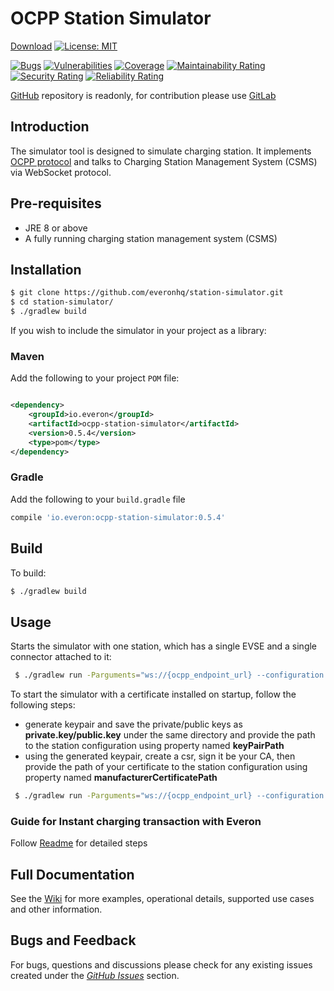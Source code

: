 # OCPP Station Simulator

[Download](https://search.maven.org/artifact/io.everon/ocpp-station-simulator)
[![License: MIT](https://img.shields.io/badge/License-MIT-yellow.svg)](https://opensource.org/licenses/MIT)

[![Bugs](https://sonarcloud.io/api/project_badges/measure?project=station-simulator&metric=bugs)](https://sonarcloud.io/dashboard?id=station-simulator)
[![Vulnerabilities](https://sonarcloud.io/api/project_badges/measure?project=station-simulator&metric=vulnerabilities)](https://sonarcloud.io/dashboard?id=station-simulator)
[![Coverage](https://sonarcloud.io/api/project_badges/measure?project=station-simulator&metric=coverage)](https://sonarcloud.io/dashboard?id=station-simulator)
[![Maintainability Rating](https://sonarcloud.io/api/project_badges/measure?project=station-simulator&metric=sqale_rating)](https://sonarcloud.io/dashboard?id=station-simulator)
[![Security Rating](https://sonarcloud.io/api/project_badges/measure?project=station-simulator&metric=security_rating)](https://sonarcloud.io/dashboard?id=station-simulator)
[![Reliability Rating](https://sonarcloud.io/api/project_badges/measure?project=station-simulator&metric=reliability_rating)](https://sonarcloud.io/dashboard?id=station-simulator)

[GitHub](https://github.com/evbox/station-simulator) repository is readonly, for contribution please use [GitLab](https://gitlab.com/evbox/open-source/station-simulator)

## Introduction

The simulator tool is designed to simulate charging station. It implements [OCPP protocol](https://en.wikipedia.org/wiki/Open_Charge_Point_Protocol) and talks to Charging Station Management 
System (CSMS) via WebSocket protocol.

## Pre-requisites
* JRE 8 or above
* A fully running charging station management system (CSMS)

## Installation

```bash
$ git clone https://github.com/everonhq/station-simulator.git
$ cd station-simulator/
$ ./gradlew build
```

If you wish to include the simulator in your project as a library:

### Maven

Add the following to your project `POM` file:
```xml

<dependency>
    <groupId>io.everon</groupId>
    <artifactId>ocpp-station-simulator</artifactId>
    <version>0.5.4</version>
    <type>pom</type>
</dependency>
```

### Gradle

Add the following to your `build.gradle` file
```groovy
compile 'io.everon:ocpp-station-simulator:0.5.4'
```

## Build

To build:

```bash
$ ./gradlew build
```

## Usage

Starts the simulator with one station, which has a single EVSE and a single connector attached to it:

```bash
 $ ./gradlew run -Parguments="ws://{ocpp_endpoint_url} --configuration {'stations':[{'id':'EVB-P17390866','evse':{'count':1,'connectors':1}}]}"
````
To start the simulator with a certificate installed on startup, follow the following steps:
- generate keypair and save the private/public keys as **private.key/public.key** under the same directory and provide the path to the station configuration using property named **keyPairPath**
- using the generated keypair, create a csr, sign it be your CA, then provide the path of your certificate to the station configuration using property named **manufacturerCertificatePath**
```bash
 $ ./gradlew run -Parguments="ws://{ocpp_endpoint_url} --configuration {'stations':[{'id':'EVB-P17390866','evse':{'count':1,'connectors':1},'manufacturerCertificatePath':'{path_to_certificate}','keyPairPath':'{path_to_key_pair}'}]}"
````
### Guide for Instant charging transaction with Everon

Follow [Readme](autostart/Autostart.md) for detailed steps

## Full Documentation

See the [Wiki](https://github.com/everonhq/station-simulator/wiki) for more examples, operational details, supported use
cases and other information.

## Bugs and Feedback

For bugs, questions and discussions please check for any existing issues created under
the *[GitHub Issues](https://github.com/everonhq/station-simulator/issues)* section.
